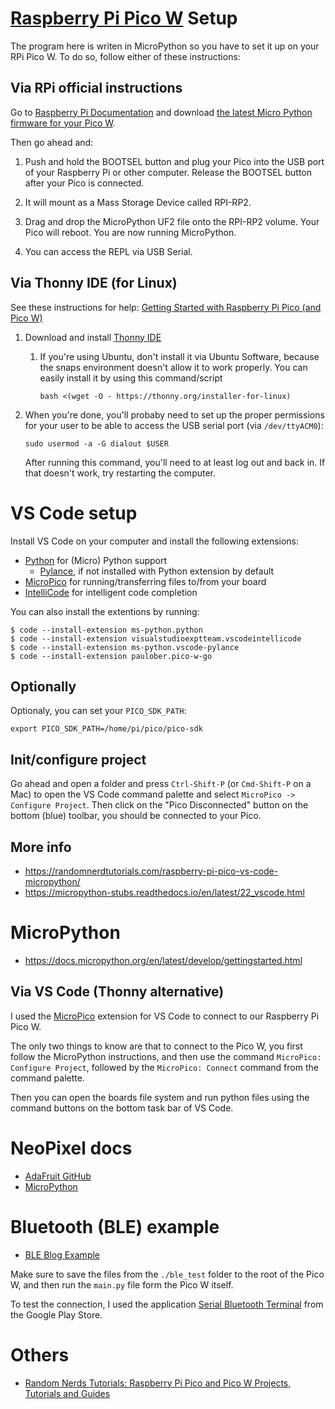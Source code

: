 # [Raspberry Pi Pico W](https://www.raspberrypi.com/products/raspberry-pi-pico/) Setup

The program here is writen in MicroPython so you have to set it up on your RPi Pico W. To do so, follow either of these instructions:


## Via RPi official instructions

Go to [Raspberry Pi Documentation](https://www.raspberrypi.com/documentation/microcontrollers/micropython.html) and download [the latest Micro Python firmware for your Pico W]( https://micropython.org/download/rp2-pico-w/rp2-pico-w-latest.uf2).

Then go ahead and:

1. Push and hold the BOOTSEL button and plug your Pico into the USB port of your Raspberry Pi or other computer. Release the BOOTSEL button after your Pico is connected.

2. It will mount as a Mass Storage Device called RPI-RP2.

3. Drag and drop the MicroPython UF2 file onto the RPI-RP2 volume. Your Pico will reboot. You are now running MicroPython.

4. You can access the REPL via USB Serial.


## Via Thonny IDE (for Linux)

See these instructions for help: [Getting Started with Raspberry Pi Pico (and Pico W)](https://randomnerdtutorials.com/getting-started-raspberry-pi-pico-w/)

1. Download and install [Thonny IDE](https://thonny.org/)
    
    1. If you're using Ubuntu, don't install it via Ubuntu Software, because the snaps environment doesn't allow it to work properly. You can easily install it by using this command/script

        ```
        bash <(wget -O - https://thonny.org/installer-for-linux)
        ```

2. When you're done, you'll probaby need to set up the proper permissions for your user to be able to access the USB serial port (via `/dev/ttyACM0`):

    ```
    sudo usermod -a -G dialout $USER
    ```

    After running this command, you'll need to at least log out and back in. If that doesn't work, try restarting the computer.


# VS Code setup

Install VS Code on your computer and install the following extensions:

- [Python](https://marketplace.visualstudio.com/items?itemName=ms-python.python) for (Micro) Python support
    - [Pylance](https://marketplace.visualstudio.com/items?itemName=ms-python.vscode-pylance), if not installed with Python extension by default
- [MicroPico](https://marketplace.visualstudio.com/items?itemName=paulober.pico-w-go) for running/transferring files to/from your board
- [IntelliCode](https://marketplace.visualstudio.com/items?itemName=VisualStudioExptTeam.vscodeintellicode) for intelligent code completion

You can also install the extentions by running:

```
$ code --install-extension ms-python.python
$ code --install-extension visualstudioexptteam.vscodeintellicode
$ code --install-extension ms-python.vscode-pylance
$ code --install-extension paulober.pico-w-go
```

## Optionally

Optionaly, you can set your `PICO_SDK_PATH`:
```
export PICO_SDK_PATH=/home/pi/pico/pico-sdk
```

## Init/configure project

Go ahead and open a folder and press `Ctrl-Shift-P` (or `Cmd-Shift-P` on a Mac) to open the VS Code command palette and
select `MicroPico -> Configure Project`. Then click on the "Pico Disconnected" button on the bottom (blue) toolbar, you
should be connected to your Pico.

## More info

- https://randomnerdtutorials.com/raspberry-pi-pico-vs-code-micropython/
- https://micropython-stubs.readthedocs.io/en/latest/22_vscode.html


# MicroPython

- https://docs.micropython.org/en/latest/develop/gettingstarted.html



## Via VS Code (Thonny alternative)

I used the [MicroPico](https://github.com/paulober/MicroPico) extension for VS Code to connect to our Raspberry Pi Pico W. 

The only two things to know are that to connect to the Pico W, you first follow the MicroPython instructions, and then use the command `MicroPico: Configure Project`, followed by the `MicroPico: Connect` command from the command palette.

Then you can open the boards file system and run python files using the command buttons on the bottom task bar of VS Code.


# NeoPixel docs

- [AdaFruit GitHub](https://github.com/adafruit/Adafruit_NeoPixel)
- [MicroPython](https://docs.micropython.org/en/latest/rp2/quickref.html#neopixel-and-apa106-driver)


# Bluetooth (BLE) example

- [BLE Blog Example](https://electrocredible.com/raspberry-pi-pico-w-bluetooth-ble-micropython/)

Make sure to save the files from the `./ble_test` folder to the root of the Pico W, and then run the `main.py` file form the Pico W itself.

To test the connection, I used the application [Serial Bluetooth Terminal](https://play.google.com/store/apps/details?id=de.kai_morich.serial_bluetooth_terminal) from the Google Play Store.

# Others

- [Random Nerds Tutorials: Raspberry Pi Pico and Pico W Projects, Tutorials and Guides](https://randomnerdtutorials.com/projects-raspberry-pi-pico/)
